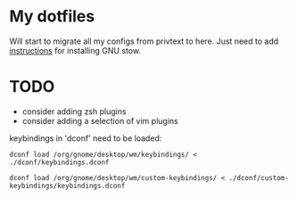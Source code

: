# My dotfiles

Will start to migrate all my configs from privtext to here. Just need to add [instructions](scripts/install_stow.sh) for installing GNU stow.

# TODO

* consider adding zsh plugins
* consider adding a selection of vim plugins

keybindings in 'dconf' need to be loaded:

`dconf load /org/gnome/desktop/wm/keybindings/ < ./dconf/keybindings.dconf`

`dconf load /org/gnome/desktop/wm/custom-keybindings/ < ./dconf/custom-keybindings/keybindings.dconf`
